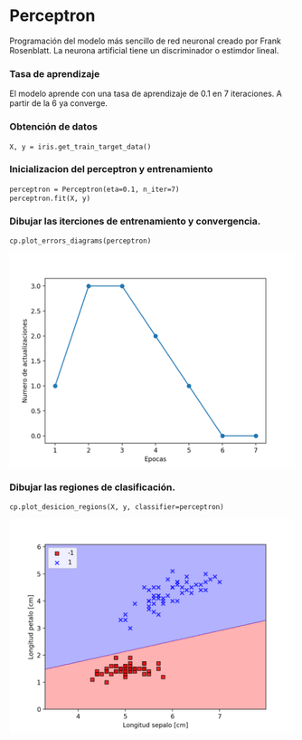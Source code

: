 # Perceptron
Programación del modelo más sencillo de red neuronal creado por Frank Rosenblatt.
La neurona artificial tiene un discriminador o estimdor lineal.


### Tasa de aprendizaje
El modelo aprende con una tasa de aprendizaje de 0.1 en 7 iteraciones. A partir de la 6 ya converge.

### Obtención de datos
~~~
X, y = iris.get_train_target_data()
~~~

### Inicializacion del perceptron y entrenamiento
~~~
perceptron = Perceptron(eta=0.1, n_iter=7)
perceptron.fit(X, y)
~~~

### Dibujar las iterciones de entrenamiento y convergencia.
~~~
cp.plot_errors_diagrams(perceptron)
~~~
![Iteraciones](/iteraciones.png)

### Dibujar las regiones de clasificación.
~~~
cp.plot_desicion_regions(X, y, classifier=perceptron)
~~~
![Areas de Clasificación](/clasificacion.png)